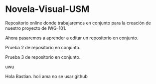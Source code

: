 # Novela-Visual-USM
Repositorio online donde trabajaremos en conjunto para la creación de nuestro proyecto de IWG-101.

Ahora pasaremos a aprender a editar un repositorio en conjunto.

Prueba 2 de repositorio en conjunto.

Prueba 3 de repositorio en conjunto.

uwu

Hola Bastian.
holi
ama no se usar github